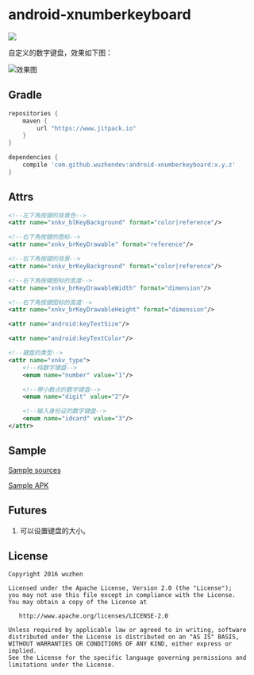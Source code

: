 # android\-xnumberkeyboard

[![](https://www.jitpack.io/v/wuzhendev/android-xnumberkeyboard.svg)](https://www.jitpack.io/#wuzhendev/android-xnumberkeyboard)

自定义的数字键盘，效果如下图：

![效果图][1]

## Gradle

``` groovy
repositories {
    maven {
        url "https://www.jitpack.io"
    }
}

dependencies {
    compile 'com.github.wuzhendev:android-xnumberkeyboard:x.y.z'
}
```
 
## Attrs

``` xml
<!--左下角按键的背景色-->
<attr name="xnkv_blKeyBackground" format="color|reference"/>

<!--右下角按键的图标-->
<attr name="xnkv_brKeyDrawable" format="reference"/>

<!--右下角按键的背景-->
<attr name="xnkv_brKeyBackground" format="color|reference"/>

<!--右下角按键图标的宽度-->
<attr name="xnkv_brKeyDrawableWidth" format="dimension"/>

<!--右下角按键图标的高度-->
<attr name="xnkv_brKeyDrawableHeight" format="dimension"/>

<attr name="android:keyTextSize"/>

<attr name="android:keyTextColor"/>

<!--键盘的类型-->
<attr name="xnkv_type">
    <!--纯数字键盘-->
    <enum name="number" value="1"/>

    <!--带小数点的数字键盘-->
    <enum name="digit" value="2"/>

    <!--输入身份证的数字键盘-->
    <enum name="idcard" value="3"/>
</attr>
```

## Sample

[Sample sources][2]

[Sample APK][3]

## Futures

1. 可以设置键盘的大小。

## License

```
Copyright 2016 wuzhen

Licensed under the Apache License, Version 2.0 (the "License");
you may not use this file except in compliance with the License.
You may obtain a copy of the License at

   http://www.apache.org/licenses/LICENSE-2.0

Unless required by applicable law or agreed to in writing, software
distributed under the License is distributed on an "AS IS" BASIS,
WITHOUT WARRANTIES OR CONDITIONS OF ANY KIND, either express or implied.
See the License for the specific language governing permissions and
limitations under the License.
```

[1]: https://raw.githubusercontent.com/wuzhendev/assets/master/xnumberkeyboardview/1.jpg
[2]: ./samples
[3]: https://raw.githubusercontent.com/wuzhendev/assets/master/xnumberkeyboardview/XNumberKeyboard_Demo_v2.0.0.apk

